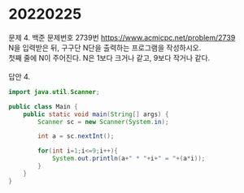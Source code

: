 20220225
========
문제 4. 백준 문제번호 2739번 https://www.acmicpc.net/problem/2739
<br/>
N을 입력받은 뒤, 구구단 N단을 출력하는 프로그램을 작성하시오.
<br/>
첫째 줄에 N이 주어진다. N은 1보다 크거나 같고, 9보다 작거나 같다.
<br/>
<br/>
답안 4.
```java
import java.util.Scanner;

public class Main {
    public static void main(String[] args) {
        Scanner sc = new Scanner(System.in);

        int a = sc.nextInt();

        for(int i=1;i<=9;i++){
            System.out.println(a+" * "+i+" = "+(a*i));
        }
    }
}
